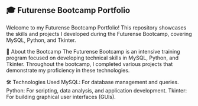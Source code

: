 ## 🎓 Futurense Bootcamp Portfolio
Welcome to my Futurense Bootcamp Portfolio! This repository showcases the skills and projects I developed during the Futurense Bootcamp, covering MySQL, Python, and Tkinter.

🌟 About the Bootcamp
The Futurense Bootcamp is an intensive training program focused on developing technical skills in MySQL, Python, and Tkinter. Throughout the bootcamp, I completed various projects that demonstrate my proficiency in these technologies.

🛠️ Technologies Used
MySQL: For database management and queries.
Python: For scripting, data analysis, and application development.
Tkinter: For building graphical user interfaces (GUIs).

